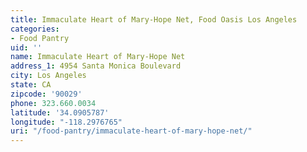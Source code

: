```yaml
---
title: Immaculate Heart of Mary-Hope Net, Food Oasis Los Angeles
categories:
- Food Pantry
uid: ''
name: Immaculate Heart of Mary-Hope Net
address_1: 4954 Santa Monica Boulevard
city: Los Angeles
state: CA
zipcode: '90029'
phone: 323.660.0034
latitude: '34.0905787'
longitude: "-118.2976765"
uri: "/food-pantry/immaculate-heart-of-mary-hope-net/"
---
```



